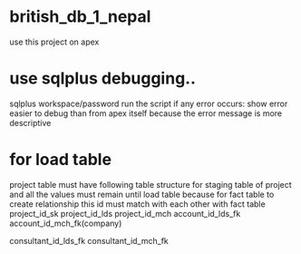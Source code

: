 # british_db_1_nepal
use this project on apex
# use sqlplus debugging.. 
sqlplus workspace/password
run the script
if any error occurs:
  show error
easier to debug than from apex itself because the error message is more descriptive

# for load table
project table must have following table structure for staging table of project
and all the values must remain until load table because for fact table to create relationship this id must match with each other with fact table
project_id_sk
project_id_lds 
project_id_mch
account_id_lds_fk
account_id_mch_fk(company)

consultant_id_lds_fk
consultant_id_mch_fk

